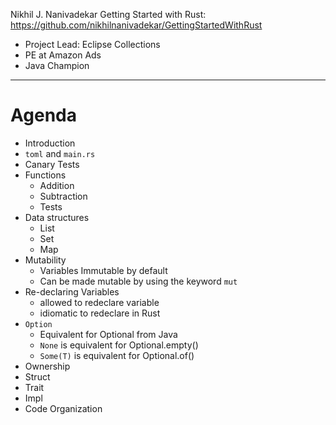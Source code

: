 Nikhil J. Nanivadekar
Getting Started with Rust: https://github.com/nikhilnanivadekar/GettingStartedWithRust

- Project Lead: Eclipse Collections
- PE at Amazon Ads
- Java Champion
---------------------------------------------
# Agenda
- Introduction
- `toml` and `main.rs`
- Canary Tests
- Functions
  - Addition
  - Subtraction
  - Tests
- Data structures
  - List
  - Set
  - Map
- Mutability
  - Variables Immutable by default
  - Can be made mutable by using the keyword `mut`
- Re-declaring Variables
  - allowed to redeclare variable
  - idiomatic to redeclare in Rust
- `Option`
  - Equivalent for Optional from Java
  - `None` is equivalent for Optional.empty()
  - `Some(T)` is equivalent for Optional.of()
- Ownership
- Struct
- Trait
- Impl
- Code Organization

